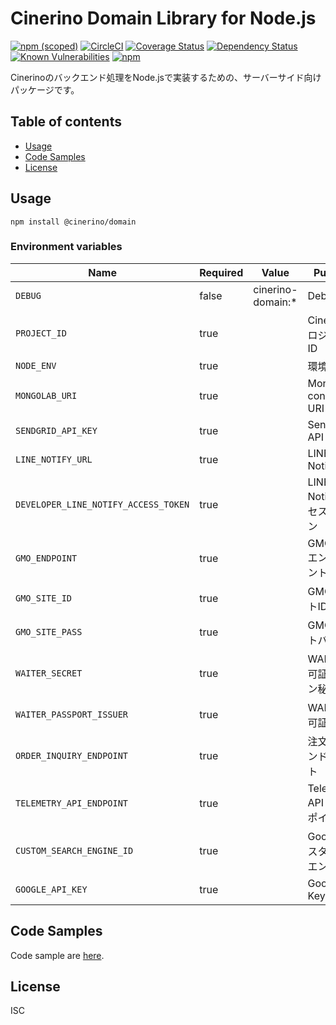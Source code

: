 # Cinerino Domain Library for Node.js

[![npm (scoped)](https://img.shields.io/npm/v/@cinerino/domain.svg)](https://www.npmjs.com/package/@cinerino/domain)
[![CircleCI](https://circleci.com/gh/cinerino/domain.svg?style=svg)](https://circleci.com/gh/cinerino/domain)
[![Coverage Status](https://coveralls.io/repos/github/cinerino/domain/badge.svg?branch=master)](https://coveralls.io/github/cinerino/domain?branch=master)
[![Dependency Status](https://img.shields.io/david/cinerino/domain.svg)](https://david-dm.org/cinerino/domain)
[![Known Vulnerabilities](https://snyk.io/test/github/cinerino/domain/badge.svg)](https://snyk.io/test/github/cinerino/domain)
[![npm](https://img.shields.io/npm/dm/@cinerino/domain.svg)](https://nodei.co/npm/@cinerino/domain/)

Cinerinoのバックエンド処理をNode.jsで実装するための、サーバーサイド向けパッケージです。

## Table of contents

* [Usage](#usage)
* [Code Samples](#code-samples)
* [License](#license)

## Usage

```shell
npm install @cinerino/domain
```

### Environment variables

| Name                                 | Required | Value             | Purpose                      |
| ------------------------------------ | -------- | ----------------- | ---------------------------- |
| `DEBUG`                              | false    | cinerino-domain:* | Debug                        |
| `PROJECT_ID`                         | true     |                   | CinerinoプロジェクトID       |
| `NODE_ENV`                           | true     |                   | 環境名                       |
| `MONGOLAB_URI`                       | true     |                   | MongoDB connection URI       |
| `SENDGRID_API_KEY`                   | true     |                   | SendGrid API Key             |
| `LINE_NOTIFY_URL`                    | true     |                   | LINE Notify URL              |
| `DEVELOPER_LINE_NOTIFY_ACCESS_TOKEN` | true     |                   | LINE Notify アクセストークン |
| `GMO_ENDPOINT`                       | true     |                   | GMO API エンドポイント       |
| `GMO_SITE_ID`                        | true     |                   | GMO サイトID                 |
| `GMO_SITE_PASS`                      | true     |                   | GMO サイトパス               |
| `WAITER_SECRET`                      | true     |                   | WAITER許可証トークン秘密鍵   |
| `WAITER_PASSPORT_ISSUER`             | true     |                   | WAITER許可証発行者           |
| `ORDER_INQUIRY_ENDPOINT`             | true     |                   | 注文照会エンドポイント       |
| `TELEMETRY_API_ENDPOINT`             | true     |                   | Telemetry API エンドポイント |
| `CUSTOM_SEARCH_ENGINE_ID`            | true     |                   | Googleカスタム検索エンジンID |
| `GOOGLE_API_KEY`                     | true     |                   | Google API Key               |

## Code Samples

Code sample are [here](https://github.com/cinerino/domain/tree/master/example).

## License

ISC
